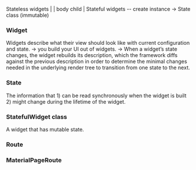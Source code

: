 
Stateless widgets
        |
        |  body child
        |
Stateful widgets  -- create instance -> State class 
(immutable)


### Widget

Widgets describe what their view should look like with current configuration and state.
 -> you build your UI out of widgets.
 -> When a widget’s state changes, the widget rebuilds its description, which the framework diffs against the previous description in order to determine the minimal changes needed in the underlying render tree to transition from one state to the next.

### State
The information that
    1) can be read synchronously when the widget is built
    2) might change during the lifetime of the widget.

### StatefulWidget class
A widget that has mutable state.

### Route


### MaterialPageRoute